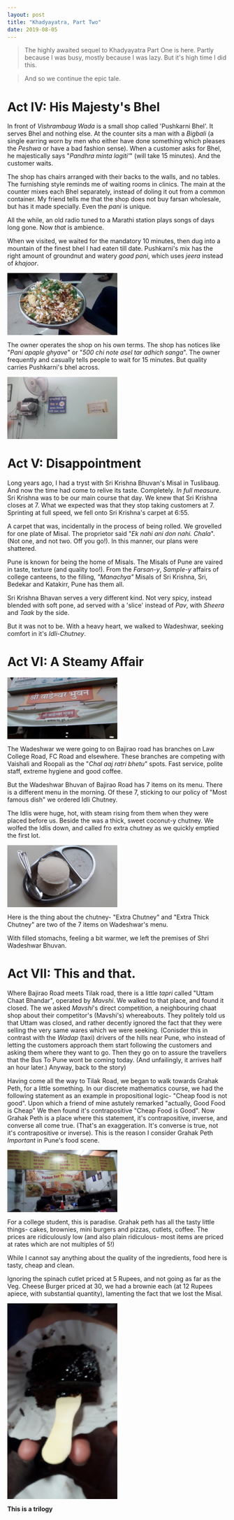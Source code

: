 ```yaml
---
layout: post
title: "Khadyayatra, Part Two"
date: 2019-08-05
---
```


> The highly awaited sequel to Khadyayatra Part One is here. Partly because I was busy, mostly because I was lazy. But it's high time I did this.

> And so we continue the epic tale.

# Act IV: His Majesty's Bhel

In front of *Vishrambaug Wada* is a small shop called 'Pushkarni Bhel'. It serves Bhel and nothing else. At the counter sits a man with a *Bigbali* (a single earring worn by men who either have done something which pleases the *Peshwa* or have a bad fashion sense). When a customer asks for Bhel, he majestically says "*Pandhra minta lagiti'*" (will take 15 minutes). And the customer waits.

The shop has chairs arranged with their backs to the walls, and no tables. The furnishing style reminds me of waiting rooms in clinics. The main at the counter mixes each Bhel separately, instead of doling it out from a common container. My friend tells me that the shop does not buy farsan wholesale, but has it made specially. Even the *pani* is unique.

All the while, an old radio tuned to a Marathi station plays songs of days long gone. Now *that* is ambience.

When we visited, we waited for the mandatory 10 minutes, then dug into a mountain of the finest bhel I had eaten till date. Pushkarni's mix has the right amount of groundnut and watery *goad pani*, which uses *jeera* instead of *khajoor*.

<img src="/assets/bhel.jpg" width="50%" alt="Pushkarni yanchi Bhel" align="center">

The owner operates the shop on his own terms. The shop has notices like "*Pani apaple ghyave*" or "*500 chi note asel tar adhich sanga*". The owner frequently and casually tells people to wait for 15 minutes. But quality carries Pushkarni's bhel across.

<img src = "/assets/pushkarnipuneri.jpg" width="50%" alt="Puneri Pati" align = "center">

# Act V: Disappointment

Long years ago, I had a tryst with Sri Krishna Bhuvan's Misal in Tuslibaug. And now the time had come to relive its taste. Completely. *In full measure*. Sri Krishna was to be our main course that day. We knew that Sri Krishna closes at 7. What we expected was that they stop taking customers at 7. Sprinting at full speed, we fell onto Sri Krishna's carpet at 6:55. 

A carpet that was, incidentally in the process of being rolled. We grovelled for one plate of Misal. The proprietor said "*Ek nahi ani don nahi. Chala*". (Not one, and not two. Off you go!). In this manner, our plans were shattered.

Pune is known for being the home of Misals. The Misals of Pune are vaired in taste, texture (and quality too!). From the *Farsan-y*, *Sample-y* affairs of college canteens, to the filling, *"Manachya"* Misals of Sri Krishna, Sri, Bedekar and Katakirr, Pune has them all.

Sri Krishna Bhavan serves a very different kind. Not very spicy, instead blended with soft pone, ad served with a 'slice' instead of *Pav*, with *Sheera* and *Taak* by the side.

But it was not to be. With a heavy heart, we walked to Wadeshwar, seeking comfort in it's *Idli-Chutney*.

# Act VI: A Steamy Affair

<img src="/assets/wadeshwar.jpg"  width="50%" alt="Wadeshwar"  align="center">

The Wadeshwar we were going to on Bajirao road has branches on Law College Road, FC Road and elsewhere. These branches are competing with Vaishali and Roopali as the "*Chal aaj ratri bhetu*" spots. Fast service, polite staff, extreme hygiene and good coffee.

But the Wadeshwar Bhuvan of Bajirao Road has 7 items on its menu. There is a different menu  in the morning. Of these 7, sticking to our policy of "Most famous dish" we ordered Idli Chutney.

The Idlis were huge, hot, with steam rising from them when they were placed before us. Beside the was a thick, sweet coconut-y chutney. We wolfed the Idlis down, and called fro extra chutney as we quickly emptied the first lot.

<img src="/assets/idli.jpg" width="50%" alt="Huge Steam Idlis" align="center">

Here is the thing about the chutney- "Extra Chutney" and "Extra Thick Chutney" are two of the 7 items on Wadeshwar's menu.

With filled stomachs, feeling a bit warmer, we left the premises of Shri Wadeshwar Bhuvan.

# Act VII: This and that.

Where Bajirao Road meets Tilak road, there is a little *tapri* called "Uttam Chaat Bhandar", operated by *Mavshi*. We walked to that place, and found it closed. The we asked *Mavshi*'s direct competition, a neighbouring chaat shop about their competitor's (Mavshi's) whereabouts. They politely told us that Uttam was closed, and rather decently ignored the fact that they were selling the very same wares which we were seeking. (Conisder this in contrast with the *Wadap* (taxi) drivers of the hills near Pune, who instead of letting the customers approach them start following the customers and asking them where they want to go. Then they go on to assure the travellers that the Bus To Pune wont be coming today. (And unfailingly, it arrives half an hour later.) Anyway, back to the story)

Having come all the way to Tilak Road, we began to walk towards Grahak Peth, for a little something. In our discrete mathematics course, we had the following statement as an example in propositional logic- "Cheap food is not good". Upon which a friend of mine astutely remarked "actually, Good Food is Cheap" We then found it's contrapositive "Cheap Food is Good". Now Grahak Peth is a place where this statement, it's contrapositive, inverse, and converse all come true. (That's an exaggeration. It's converse is true, not it's contrapositive or inverse). This is the reason I consider Grahak Peth *Important* in Pune's food scene.

<img src="/assets/prices.jpg" width="50%" alt="Cheap Food is Good" align="center">

For a college student, this is paradise. Grahak peth has all the tasty little things- cakes, brownies, mini burgers and pizzas, cutlets, coffee. The prices are ridiculously low (and also plain ridiculous- most items are priced at rates which are not multiples of 5!) 

While I cannot say anything about the quality of the ingredients, food here is tasty, cheap and clean.

Ignoring the spinach cutlet priced at 5 Rupees, and not going as far as the Veg. Cheese Burger priced at 30, we had a brownie each (at 12 Rupees apiece, with substantial quantity), lamenting the fact that we lost the Misal.

<img src="/assets/brownie.jpg" width="50%" align="center" alt="Brownie">

**This is a trilogy**
